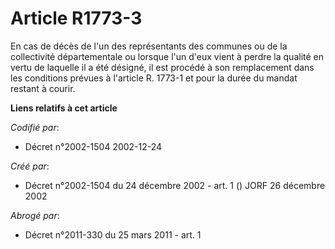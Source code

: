 # Article R1773-3

En cas de décès de l'un des représentants des communes ou de la collectivité départementale ou lorsque l'un d'eux vient à
perdre la qualité en vertu de laquelle il a été désigné, il est procédé à son remplacement dans les conditions prévues à
l'article R. 1773-1 et pour la durée du mandat restant à courir.

**Liens relatifs à cet article**

_Codifié par_:

  - Décret n°2002-1504 2002-12-24

_Créé par_:

  - Décret n°2002-1504 du 24 décembre 2002 - art. 1 () JORF 26 décembre 2002

_Abrogé par_:

  - Décret n°2011-330 du 25 mars 2011 - art. 1
